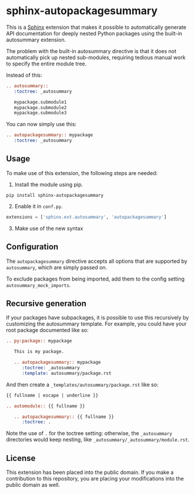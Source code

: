 sphinx-autopackagesummary
=========================

This is a [Sphinx](https://www.sphinx-doc.org/) extension that makes it
possible to automatically generate API documentation for deeply nested Python
packages using the built-in autosummary extension.

The problem with the built-in autosummary directive is that it does not
automatically pick up nested sub-modules, requiring tedious manual work to
specify the entire module tree.

Instead of this:

```rst
.. autosummary::
   :toctree: _autosummary

   mypackage.submodule1
   mypackage.submodule2
   mypackage.submodule3
```

You can now simply use this:

```rst
.. autopackagesummary:: mypackage
   :toctree: _autosummary
```

Usage
-----

To make use of this extension, the following steps are needed:

1. Install the module using pip.
```
pip install sphinx-autopackagesummary
```
2. Enable it in `conf.py`.
```python
extensions = ['sphinx.ext.autosummary', 'autopackagesummary']
```
3. Make use of the new syntax

Configuration
-------------

The `autopackagesummary` directive accepts all options that are supported by
`autosummary`, which are simply passed on.

To exclude packages from being imported, add them to the config setting
`autosummary_mock_imports`.

Recursive generation
--------------------

If your packages have subpackages, it is possible to use this recursively by
customizing the autosummary template.  For example, you could have your root
package documented like so:
```rst
.. py:package:: mypackage

   This is my package.

   .. autopackagesummary:: mypackage
      :toctree: _autosummary
      :template: autosummary/package.rst
```

And then create a `_templates/autosummary/package.rst` like so:

```rst
{{ fullname | escape | underline }}

.. automodule:: {{ fullname }}

   .. autopackagesummary:: {{ fullname }}
      :toctree: .
```

Note the use of `.` for the toctree setting: otherwise, the `_autosummary`
directories would keep nesting, like `_autosummary/_autosummary/module.rst`.

License
-------

This extension has been placed into the public domain.  If you make a
contribution to this repository, you are placing your modifications into the
public domain as well.
